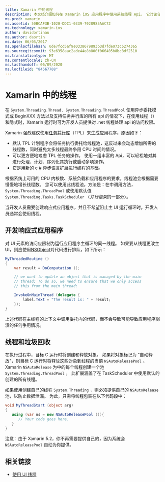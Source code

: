 ```yaml
---
title: Xamarin 中的线程
description: 本文档介绍如何在 Xamarin iOS 应用程序中使用系统线程 Api。 它讨论任务并行库、构建响应式应用程序和垃圾回收。
ms.prod: xamarin
ms.assetid: 50BCAF3B-1020-DDC1-0339-7028985AAC72
ms.technology: xamarin-ios
author: davidortinau
ms.author: daortin
ms.date: 06/05/2017
ms.openlocfilehash: 0de7fcd5af9e0338679893b3d7fde073c5274365
ms.sourcegitcommit: 93e6358aac2ade44e8b800f066405b8bc8df2510
ms.translationtype: MT
ms.contentlocale: zh-CN
ms.lasthandoff: 06/09/2020
ms.locfileid: "84567708"
---
```

# <a name="threading-in-xamarinios"></a>Xamarin 中的线程

在 `System.Threading.Thread, System.Threading.ThreadPool` 使用异步委托模式或 BeginXXX 方法以及支持任务并行库的所有 api 的情况下，在使用线程（）和隐式时，Xamarin 运行时可为开发人员提供对 .net 线程处理 api 的访问权限。

Xamarin 强烈建议使用[任务并行库](https://msdn.microsoft.com/library/dd460717.aspx)（TPL）来生成应用程序，原因如下：

- 默认 TPL 计划程序会将任务执行委托给线程池，这反过来会动态增加所需的线程数，同时避免太多线程最终争用 CPU 时间的情况。 
- 可以更方便地考虑 TPL 任务的操作。 使用一组丰富的 Api，可以轻松地对其进行处理、计划、序列化其执行或启动多项操作。 
- 它是用新的 c # 异步语言扩展进行编程的基础。 

根据系统上可用的 CPU 内核数、系统负载和应用程序的要求，线程池会根据需要慢慢地增长线程数。 您可以使用此线程池，方法是：在中调用方法， `System.Threading.ThreadPool` 或使用默认值 `System.Threading.Tasks.TaskScheduler` （*并行框架*的一部分）。

当开发人员需要创建响应式应用程序，并且不希望阻止主 UI 运行循环时，开发人员通常会使用线程。

 <a name="Developing_Responsive_Applications"></a>

## <a name="developing-responsive-applications"></a>开发响应式应用程序

对 UI 元素的访问应限制为运行应用程序主循环的同一线程。 如果要从线程更改主 UI，则应使用[NSObject](xref:Foundation.NSObject)对代码进行排队，如下所示：

```csharp
MyThreadedRoutine ()  
{  
    var result = DoComputation ();  

    // we want to update an object that is managed by the main
    // thread; To do so, we need to ensure that we only access
    // this from the main thread:

    InvokeOnMainThread (delegate {  
        label.Text = "The result is: " + result;  
    });
}
```

上述代码在主线程的上下文中调用委托内的代码，而不会导致可能导致应用程序崩溃的任何争用情况。

 <a name="Threading_and_Garbage_Collection"></a>

## <a name="threading-and-garbage-collection"></a>线程和垃圾回收

在执行过程中，目标 C 运行时将创建和释放对象。 如果将对象标记为 "自动释放"，则目标 C 运行时将释放这些对象到线程的当前 `NSAutoReleasePool` 。 Xamarin `NSAutoRelease` 为中的每个线程创建一个池 `System.Threading.ThreadPool` 。 此扩展涵盖了在 TaskScheduler 中使用默认的创建的所有线程。

如果使用创建自己的线程 `System.Threading` ，则必须提供自己的 `NSAutoRelease` 池，以防止数据泄漏。 为此，只需将线程包装在以下代码段中：

```csharp
void MyThreadStart (object arg)
{
   using (var ns = new NSAutoReleasePool ()){
      // Your code goes here.
   }
}
```

注意：由于 Xamarin 5.2，你不再需要提供自己的，因为系统会 `NSAutoReleasePool` 自动为你提供。

## <a name="related-links"></a>相关链接

- [使用 UI 线程](~/ios/user-interface/ios-ui/ui-thread.md)
